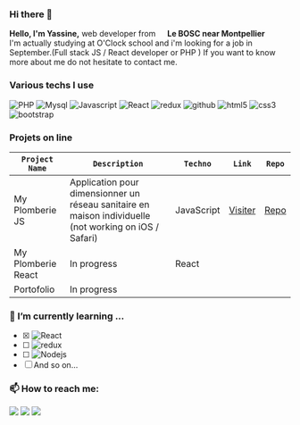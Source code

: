 <h3> Hi there 👋 </h3>
<p>
  <strong>Hello, I'm Yassine,</strong> web developer from <img src="https://cdn-icons-png.flaticon.com/512/197/197560.png" width="13"/> <strong>Le BOSC near Montpellier</strong> <br />
  I'm actually studying at O'Clock school and i'm looking for a job in September.(Full stack JS / React developer or PHP )
  If you want to know more about me do not hesitate to contact me.
</p>
<h3>Various techs I use</h3>
<p>
  
<!--  <img alt="React-Native" src="https://img.shields.io/badge/React_Native-20232A?style=for-the-badge&logo=react&logoColor=61DAFB" /> -->
  <img alt="PHP" src="https://img.shields.io/badge/PHP-777BB4?style=for-the-badge&logo=php&logoColor=white" />
  <img alt="Mysql" src="https://img.shields.io/badge/MySQL-005C84?style=for-the-badge&logo=mysql&logoColor=white" />
  <img alt="Javascript" src="https://img.shields.io/badge/JavaScript-F7DF1E?style=for-the-badge&logo=javascript&logoColor=black" />
  <img alt="React" src="https://img.shields.io/badge/React-20232A?style=for-the-badge&logo=react&logoColor=61DAFB" />
<!--   <img alt="Express.JS" src="https://img.shields.io/badge/JavaScript-F7DF1E?style=for-the-badge&logo=javascript&logoColor=black" /> -->
  <img alt="redux" src="https://img.shields.io/badge/Redux-593D88?style=for-the-badge&logo=redux&logoColor=white" />
  <img alt="github" src="https://img.shields.io/badge/GitHub-100000?style=for-the-badge&logo=github&logoColor=white" />
<!--   <img alt="npm" src="https://img.shields.io/badge/-NPM-CB3837?style=flat-square&logo=npm&logoColor=white" /> -->
  <img alt="html5" src="https://img.shields.io/badge/HTML5-E34F26?style=for-the-badge&logo=html5&logoColor=white" />
  <img alt="css3" src="https://img.shields.io/badge/CSS3-1572B6?style=for-the-badge&logo=css3&logoColor=white" />
  <img alt="bootstrap" src="https://img.shields.io/badge/Bootstrap-563D7C?style=for-the-badge&logo=bootstrap&logoColor=white" />
<!--   <img alt="MongoDB" src="https://img.shields.io/badge/-MongoDB-13aa52?style=flat-square&logo=mongodb&logoColor=white" /> -->
<!--   <img alt="Nodejs" src="https://img.shields.io/badge/Node.js-43853D?style=for-the-badge&logo=node.js&logoColor=white" /> -->
</p>
<h3>Projets on line</h3>

| `Project Name`    | `Description` | `Techno`     | `Link` | `Repo` |
|-------------------|---------------|--------------|--------|--------|
| My Plomberie JS   | Application pour dimensionner un réseau sanitaire en maison individuelle (not working on iOS / Safari) | JavaScript   | <a target="_blank" href="https://yassineayoub.github.io/MyPlomberieJS/">Visiter</a>| <a target="_blank" href="https://github.com/yassineayoub/MyPlomberieJS">Repo</a> |
|  My Plomberie React |  In progress             |     React         |        |        |
|  Portofolio            |  In progress             |              |        |        |

<h3>🌱 I’m currently learning ...</h3>

- [X] <img alt="React" src="https://img.shields.io/badge/React-20232A?style=for-the-badge&logo=react&logoColor=61DAFB" />
- [ ] <img alt="redux" src="https://img.shields.io/badge/Redux-593D88?style=for-the-badge&logo=redux&logoColor=white" />
- [ ] <img alt="Nodejs" src="https://img.shields.io/badge/Node.js-43853D?style=for-the-badge&logo=node.js&logoColor=white" />
- [ ] And so on...

<h3>📫 How to reach me:</h3>
<a href='https://www.linkedin.com/in/yassineayoub/'><img src='https://img.shields.io/badge/LinkedIn-0077B5?style=for-the-badge&logo=linkedin&logoColor=white' /></a>
<a href='https://twitter.com/Yass_inDev'><img src='https://img.shields.io/badge/Twitter-1DA1F2?style=for-the-badge&logo=twitter&logoColor=white' /></a>
<a href='mailto:y.ayoubwd@gmail.com'><img src='https://img.shields.io/badge/Gmail-D14836?style=for-the-badge&logo=gmail&logoColor=white' /></a>


<!-- <h3>Stats</h3>
<img src="https://github-readme-stats.vercel.app/api/top-langs/?username=yassineayoub&theme=blue-green" />
<img src="https://github-readme-stats.vercel.app/api?username=yassineayoub&theme=blue-green" /> -->
	
<!--
**yassineayoub/yassineayoub** is a ✨ _special_ ✨ repository because its `README.md` (this file) appears on your GitHub profile.

Here are some ideas to get you started:

- 🔭 I’m currently working on ...
- 🌱 I’m currently learning ...
- 👯 I’m looking to collaborate on ...
- 🤔 I’m looking for help with ...
- 💬 Ask me about ...
- 📫 How to reach me: ...
- 😄 Pronouns: ...
- ⚡ Fun fact: ...
-->
